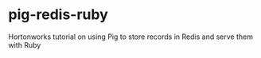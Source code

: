 pig-redis-ruby
==============

Hortonworks tutorial on using Pig to store records in Redis and serve them with Ruby
